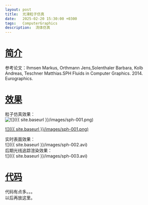 ```yaml
---
layout: post
title:  光滑粒子仿真
date:   2025-02-20 15:30:00 +0300
tags:   ComputerGraphics
description:  流体仿真
---
```



# [简介](#简介)

参考论文：Ihmsen Markus, Orthmann Jens,Solenthaler Barbara, Kolb Andreas, Teschner Matthias.SPH Fluids in Computer Graphics. 2014. Eurographics.     

# [效果](#效果)

粒子仿真效果：    
![![]({{ site.baseurl }}/images/sph-001.png)](https://github.com/user-attachments/assets/c18f3f36-860e-471a-ab52-8affce67735d)      

[![]({{ site.baseurl }}/images/sph-001.png)](https://github.com/user-attachments/assets/c18f3f36-860e-471a-ab52-8affce67735d)      

实时表面效果：      
![]({{ site.baseurl }}/images/sph-002.avi)       
后期光线追踪渲染效果：    
![]({{ site.baseurl }}/images/sph-003.avi)      


# [代码](#代码)

代码有点多。。。      
以后再放这里。



